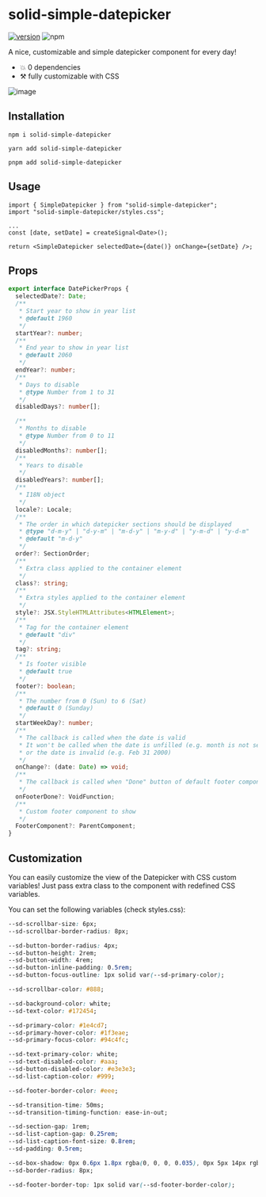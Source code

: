 # solid-simple-datepicker

[![version](https://img.shields.io/npm/v/solid-simple-datepicker?style=for-the-badge)](https://www.npmjs.com/package/solid-simple-datepicker)
![npm](https://img.shields.io/npm/dw/solid-simple-datepicker?style=for-the-badge)

A nice, customizable and simple datepicker component for every day!

- 💥 0 dependencies
- ⚒️ fully customizable with CSS

![image](https://github.com/elite174/solid-simple-datepicker/assets/13636224/e0235b5d-fdd4-49da-825f-90877f9d63b8)

## Installation

`npm i solid-simple-datepicker`

`yarn add solid-simple-datepicker`

`pnpm add solid-simple-datepicker`

## Usage

```tsx
import { SimpleDatepicker } from "solid-simple-datepicker";
import "solid-simple-datepicker/styles.css";

...
const [date, setDate] = createSignal<Date>();

return <SimpleDatepicker selectedDate={date()} onChange={setDate} />;
```

## Props

```ts
export interface DatePickerProps {
  selectedDate?: Date;
  /**
   * Start year to show in year list
   * @default 1960
   */
  startYear?: number;
  /**
   * End year to show in year list
   * @default 2060
   */
  endYear?: number;
  /**
   * Days to disable
   * @type Number from 1 to 31
   */
  disabledDays?: number[];

  /**
   * Months to disable
   * @type Number from 0 to 11
   */
  disabledMonths?: number[];
  /**
   * Years to disable
   */
  disabledYears?: number[];
  /**
   * I18N object
   */
  locale?: Locale;
  /**
   * The order in which datepicker sections should be displayed
   * @type "d-m-y" | "d-y-m" | "m-d-y" | "m-y-d" | "y-m-d" | "y-d-m"
   * @default "m-d-y"
   */
  order?: SectionOrder;
  /**
   * Extra class applied to the container element
   */
  class?: string;
  /**
   * Extra styles applied to the container element
   */
  style?: JSX.StyleHTMLAttributes<HTMLElement>;
  /**
   * Tag for the container element
   * @default "div"
   */
  tag?: string;
  /**
   * Is footer visible
   * @default true
   */
  footer?: boolean;
  /**
   * The number from 0 (Sun) to 6 (Sat)
   * @default 0 (Sunday)
   */
  startWeekDay?: number;
  /**
   * The callback is called when the date is valid
   * It won't be called when the date is unfilled (e.g. month is not selected)
   * or the date is invalid (e.g. Feb 31 2000)
   */
  onChange?: (date: Date) => void;
  /**
   * The callback is called when "Done" button of default footer component is clicked
   */
  onFooterDone?: VoidFunction;
  /**
   * Custom footer component to show
   */
  FooterComponent?: ParentComponent;
}
```

## Customization

You can easily customize the view of the Datepicker with CSS custom variables! Just pass extra class to the component with redefined CSS variables.

You can set the following variables (check styles.css):

```css
--sd-scrollbar-size: 6px;
--sd-scrollbar-border-radius: 8px;

--sd-button-border-radius: 4px;
--sd-button-height: 2rem;
--sd-button-width: 4rem;
--sd-button-inline-padding: 0.5rem;
--sd-button-focus-outline: 1px solid var(--sd-primary-color);

--sd-scrollbar-color: #888;

--sd-background-color: white;
--sd-text-color: #172454;

--sd-primary-color: #1e4cd7;
--sd-primary-hover-color: #1f3eae;
--sd-primary-focus-color: #94c4fc;

--sd-text-primary-color: white;
--sd-text-disabled-color: #aaa;
--sd-button-disabled-color: #e3e3e3;
--sd-list-caption-color: #999;

--sd-footer-border-color: #eee;

--sd-transition-time: 50ms;
--sd-transition-timing-function: ease-in-out;

--sd-section-gap: 1rem;
--sd-list-caption-gap: 0.25rem;
--sd-list-caption-font-size: 0.8rem;
--sd-padding: 0.5rem;

--sd-box-shadow: 0px 0.6px 1.8px rgba(0, 0, 0, 0.035), 0px 5px 14px rgba(0, 0, 0, 0.07);
--sd-border-radius: 8px;

--sd-footer-border-top: 1px solid var(--sd-footer-border-color);
```
